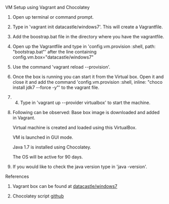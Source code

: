 VM Setup using Vagrant and Chocolatey

1. Open up terminal or command prompt.

2. Type in 'vagrant init datacastle/windows7'. This will create a Vagrantfile.

3. Add the boostrap.bat file in the directory where you have the vagrantfile.

3. Open up the Vagrantfile and type in 'config.vm.provision :shell, path: "bootstrap.bat"' after the line containing config.vm.box="datacastle/windows7"

4. Use the command 'vagrant reload --provision'.

5. Once the box is running you can start it from the Virtual box. Open it and close it and add the command 'config.vm.provision :shell, inline: "choco install jdk7 --force -y"' to the vagrant file.

6. 4. Type in 'vagrant up --provider virtualbox' to start the machine.

7. Following can be observed:
    Base box image is downloaded and added in Vagrant.
    
    Virtual machine is created and loaded using this VirtualBox.
    
    VM is launched in GUI mode.
    
    Java 1.7 is installed using Chocolatey.
    
    The OS will be active for 90 days.

8. If you would like to check the java version type in 'java -version'.

References
  1. Vagrant box can be found at [datacastle/windows7](https://atlas.hashicorp.com/datacastle/boxes/windows7)

  2. Chocolatey script [github](https://github.com/chocolatey/choco/wiki/Installation#command-line)
